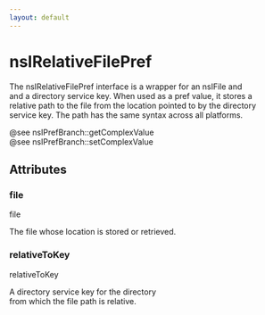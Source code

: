 ```yaml
---
layout: default
---
```


# nsIRelativeFilePref #
  
The nsIRelativeFilePref interface is a wrapper for an nsIFile and  
and a directory service key. When used as a pref value, it stores a  
relative path to the file from the location pointed to by the directory  
service key. The path has the same syntax across all platforms.  
  
@see nsIPrefBranch::getComplexValue  
@see nsIPrefBranch::setComplexValue  
  
  

## Attributes ##

### file ###
  
file  
  
The file whose location is stored or retrieved.  
  

### relativeToKey ###
  
relativeToKey  
  
A directory service key for the directory  
from which the file path is relative.  
  
